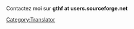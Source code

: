 Contactez moi sur **gthf at users.sourceforge.net**

[Category:Translator](Category:Translator "wikilink")